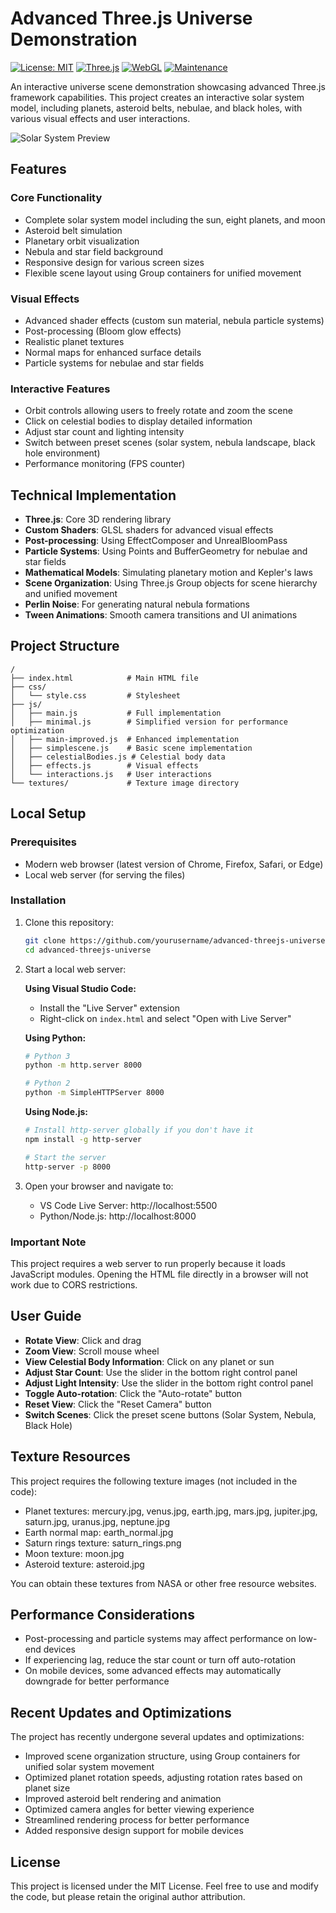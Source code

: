 # Advanced Three.js Universe Demonstration

[![License: MIT](https://img.shields.io/badge/License-MIT-yellow.svg)](https://opensource.org/licenses/MIT)
[![Three.js](https://img.shields.io/badge/Three.js-r149-blue.svg)](https://threejs.org/)
[![WebGL](https://img.shields.io/badge/WebGL-2.0-green.svg)](https://www.khronos.org/webgl/)
[![Maintenance](https://img.shields.io/badge/Maintained%3F-yes-green.svg)](https://github.com/yourusername/advanced-threejs-universe/graphs/commit-activity)

An interactive universe scene demonstration showcasing advanced Three.js framework capabilities. This project creates an interactive solar system model, including planets, asteroid belts, nebulae, and black holes, with various visual effects and user interactions.

![Solar System Preview](https://via.placeholder.com/800x400?text=Solar+System+Preview)

## Features

### Core Functionality

- Complete solar system model including the sun, eight planets, and moon
- Asteroid belt simulation
- Planetary orbit visualization
- Nebula and star field background
- Responsive design for various screen sizes
- Flexible scene layout using Group containers for unified movement

### Visual Effects

- Advanced shader effects (custom sun material, nebula particle systems)
- Post-processing (Bloom glow effects)
- Realistic planet textures
- Normal maps for enhanced surface details
- Particle systems for nebulae and star fields

### Interactive Features

- Orbit controls allowing users to freely rotate and zoom the scene
- Click on celestial bodies to display detailed information
- Adjust star count and lighting intensity
- Switch between preset scenes (solar system, nebula landscape, black hole environment)
- Performance monitoring (FPS counter)

## Technical Implementation

- **Three.js**: Core 3D rendering library
- **Custom Shaders**: GLSL shaders for advanced visual effects
- **Post-processing**: Using EffectComposer and UnrealBloomPass
- **Particle Systems**: Using Points and BufferGeometry for nebulae and star fields
- **Mathematical Models**: Simulating planetary motion and Kepler's laws
- **Scene Organization**: Using Three.js Group objects for scene hierarchy and unified movement
- **Perlin Noise**: For generating natural nebula formations
- **Tween Animations**: Smooth camera transitions and UI animations

## Project Structure

```
/
├── index.html            # Main HTML file
├── css/
│   └── style.css         # Stylesheet
├── js/
│   ├── main.js           # Full implementation
│   ├── minimal.js        # Simplified version for performance optimization
│   ├── main-improved.js  # Enhanced implementation
│   ├── simplescene.js    # Basic scene implementation
│   ├── celestialBodies.js # Celestial body data
│   ├── effects.js        # Visual effects
│   └── interactions.js   # User interactions
└── textures/             # Texture image directory
```

## Local Setup

### Prerequisites

- Modern web browser (latest version of Chrome, Firefox, Safari, or Edge)
- Local web server (for serving the files)

### Installation

1. Clone this repository:
   ```bash
   git clone https://github.com/yourusername/advanced-threejs-universe.git
   cd advanced-threejs-universe
   ```

2. Start a local web server:

   **Using Visual Studio Code:**
   - Install the "Live Server" extension
   - Right-click on `index.html` and select "Open with Live Server"

   **Using Python:**
   ```bash
   # Python 3
   python -m http.server 8000
   
   # Python 2
   python -m SimpleHTTPServer 8000
   ```

   **Using Node.js:**
   ```bash
   # Install http-server globally if you don't have it
   npm install -g http-server
   
   # Start the server
   http-server -p 8000
   ```

3. Open your browser and navigate to:
   - VS Code Live Server: http://localhost:5500
   - Python/Node.js: http://localhost:8000

### Important Note

This project requires a web server to run properly because it loads JavaScript modules. Opening the HTML file directly in a browser will not work due to CORS restrictions.

## User Guide

- **Rotate View**: Click and drag
- **Zoom View**: Scroll mouse wheel
- **View Celestial Body Information**: Click on any planet or sun
- **Adjust Star Count**: Use the slider in the bottom right control panel
- **Adjust Light Intensity**: Use the slider in the bottom right control panel
- **Toggle Auto-rotation**: Click the "Auto-rotate" button
- **Reset View**: Click the "Reset Camera" button
- **Switch Scenes**: Click the preset scene buttons (Solar System, Nebula, Black Hole)

## Texture Resources

This project requires the following texture images (not included in the code):

- Planet textures: mercury.jpg, venus.jpg, earth.jpg, mars.jpg, jupiter.jpg, saturn.jpg, uranus.jpg, neptune.jpg
- Earth normal map: earth_normal.jpg
- Saturn rings texture: saturn_rings.png
- Moon texture: moon.jpg
- Asteroid texture: asteroid.jpg

You can obtain these textures from NASA or other free resource websites.

## Performance Considerations

- Post-processing and particle systems may affect performance on low-end devices
- If experiencing lag, reduce the star count or turn off auto-rotation
- On mobile devices, some advanced effects may automatically downgrade for better performance

## Recent Updates and Optimizations

The project has recently undergone several updates and optimizations:

- Improved scene organization structure, using Group containers for unified solar system movement
- Optimized planet rotation speeds, adjusting rotation rates based on planet size
- Improved asteroid belt rendering and animation
- Optimized camera angles for better viewing experience
- Streamlined rendering process for better performance
- Added responsive design support for mobile devices

## License

This project is licensed under the MIT License. Feel free to use and modify the code, but please retain the original author attribution.